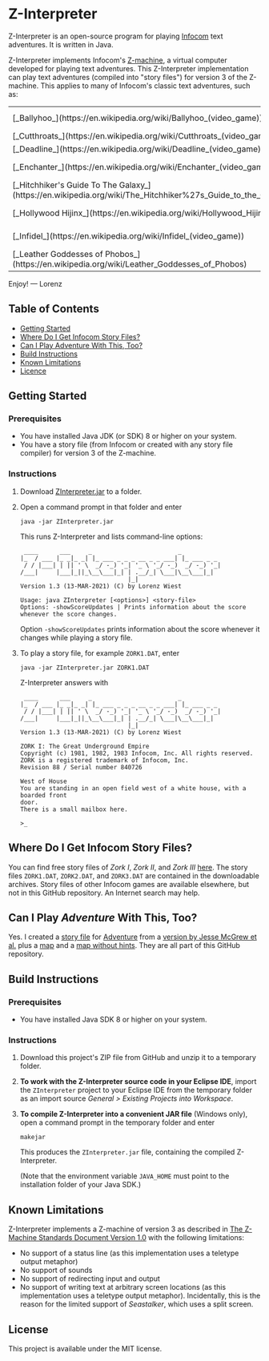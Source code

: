 # Z-Interpreter

Z-Interpreter is an open-source program for playing [Infocom](https://en.wikipedia.org/wiki/Infocom) text adventures.
It is written in Java.

Z-Interpreter implements Infocom's [Z-machine](https://en.wikipedia.org/wiki/Z-machine), a virtual computer developed for playing text adventures. This Z-Interpreter implementation can play text adventures (compiled into "story files") for version 3 of the Z-machine. This applies to many of Infocom's classic text adventures, such as:

<table>
  <tr>
    <td>
[_Ballyhoo_](https://en.wikipedia.org/wiki/Ballyhoo_(video_game))
    </td>
    <td>
[Lurking Horror](https://en.wikipedia.org/wiki/The_Lurking_Horror)
    </td>
    <td>
[Stationfall](https://en.wikipedia.org/wiki/Stationfall)
    </td>
  </tr>
  <tr>
    <td>
[_Cutthroats_](https://en.wikipedia.org/wiki/Cutthroats_(video_game))
    </td>
    <td>
[Moonmist](https://en.wikipedia.org/wiki/Moonmist)
    </td>
    <td>
[Suspect](https://en.wikipedia.org/wiki/Suspect_(video_game))
    </td>
  </tr>
  <tr>
    <td>
[_Deadline_](https://en.wikipedia.org/wiki/Deadline_(video_game))
    </td>
    <td>
[Planetfall](https://en.wikipedia.org/wiki/Planetfall)
    </td>
    <td>
[Planetfall](https://en.wikipedia.org/wiki/Planetfall)
    </td>
  </tr>
  <tr>
    <td>
[_Enchanter_](https://en.wikipedia.org/wiki/Enchanter_(video_game))
    </td>
    <td>
[Plundered Hearts](https://en.wikipedia.org/wiki/Plundered_Hearts)
    </td>
    <td>
[Wishbringer](https://en.wikipedia.org/wiki/Wishbringer)
    </td>
  </tr>
  <tr>
    <td>
[_Hitchhiker's Guide To The Galaxy_](https://en.wikipedia.org/wiki/The_Hitchhiker%27s_Guide_to_the_Galaxy_(computer_game))
    </td>
    <td>
[Seastalker](https://en.wikipedia.org/wiki/Seastalker) (limited support only)
    </td>
    <td>
[Witness](https://en.wikipedia.org/wiki/The_Witness_(1983_video_game))
    </td>
  </tr>
  <tr>
    <td>
[_Hollywood Hijinx_](https://en.wikipedia.org/wiki/Hollywood_Hijinx)
    </td>
    <td>
[Sorcerer](https://en.wikipedia.org/wiki/Sorcerer_(video_game))
    </td>
    <td>
[Zork I](https://en.wikipedia.org/wiki/Zork_I)
    </td>
  </tr>
  <tr>
    <td>
[_Infidel_](https://en.wikipedia.org/wiki/Infidel_(video_game))
    </td>
    <td>
[Spellbreaker](https://en.wikipedia.org/wiki/Spellbreaker)
    </td>
    <td>
[Zork II](https://en.wikipedia.org/wiki/Zork_II)
    </td>
  </tr>
  <tr>
    <td>
[_Leather Goddesses of Phobos_](https://en.wikipedia.org/wiki/Leather_Goddesses_of_Phobos)
    </td>
    <td>
[Starcross](https://en.wikipedia.org/wiki/Starcross_(video_game))
    </td>
    <td>
[Zork III](https://en.wikipedia.org/wiki/Zork_III)
    </td>
  </tr>
</table>

Enjoy! &mdash; Lorenz

## Table of Contents
* [Getting Started](#getting-started)
* [Where Do I Get Infocom Story Files?](#where-do-i-get-infocom-story-files)
* [Can I Play Adventure With This, Too?](#can-i-play-adventure-with-this-too)
* [Build Instructions](#build-instructions)
* [Known Limitations](#known-limitations)
* [Licence](#license)

## Getting Started

### Prerequisites
* You have installed Java JDK (or SDK) 8 or higher on your system.
* You have a story file (from Infocom or created with any story file compiler) for version 3 of the Z-machine. 

### Instructions
1. Download [ZInterpreter.jar](https://github.com/lwiest/ZInterpreter/releases/download/latest/ZInterpreter.jar) to a folder.
2. Open a command prompt in that folder and enter
   ``` 
   java -jar ZInterpreter.jar
   ```
   This runs Z-Interpreter and lists command-line options:
   ```
    ____      ___     _                        _           
   |_  / ___ |_ _|_ _| |_ ___ _ _ _ __ _ _ ___| |_ ___ _ _ 
    / / |___| | || ' \  _/ -_) '_| '_ \ '_/ -_)  _/ -_) '_|
   /___|     |___|_||_\__\___|_| | .__/_| \___|\__\___|_|  
                                 |_|                       
   Version 1.3 (13-MAR-2021) (C) by Lorenz Wiest

   Usage: java ZInterpreter [<options>] <story-file>
   Options: -showScoreUpdates | Prints information about the score whenever the score changes.
   ```
   Option `-showScoreUpdates` prints information about the score whenever it changes while playing a story file.

3. To play a story file, for example `ZORK1.DAT`, enter
   ```
   java -jar ZInterpreter.jar ZORK1.DAT
   ```
   Z-Interpreter answers with
   ```
    ____      ___     _                        _           
   |_  / ___ |_ _|_ _| |_ ___ _ _ _ __ _ _ ___| |_ ___ _ _ 
    / / |___| | || ' \  _/ -_) '_| '_ \ '_/ -_)  _/ -_) '_|
   /___|     |___|_||_\__\___|_| | .__/_| \___|\__\___|_|  
                                 |_|                       
   Version 1.3 (13-MAR-2021) (C) by Lorenz Wiest

   ZORK I: The Great Underground Empire
   Copyright (c) 1981, 1982, 1983 Infocom, Inc. All rights reserved.
   ZORK is a registered trademark of Infocom, Inc.
   Revision 88 / Serial number 840726

   West of House
   You are standing in an open field west of a white house, with a boarded front
   door.
   There is a small mailbox here.

   >_
   ```

## Where Do I Get Infocom Story Files?
You can find free story files of _Zork I_, _Zork II_, and _Zork III_ [here](http://www.infocom-if.org/downloads/downloads.html). The story files `ZORK1.DAT`, `ZORK2.DAT`, 
and `ZORK3.DAT` are contained in the downloadable archives. Story files of other Infocom games are available elsewhere, but not in this GitHub repository. An Internet search may help.

## Can I Play _Adventure_ With This, Too?
Yes. I created a [story file](adventure/Adventure.dat) for [Adventure](https://en.wikipedia.org/wiki/Colossal_Cave_Adventure) from a [version by Jesse McGrew et al.](https://www.ifarchive.org/if-archive/infocom/compilers/zilf/zilf-0.8.zip) plus a [map](adventure/Adventure.Map.pdf) and a [map without hints](adventure/Adventure.MapWithoutHints.pdf). They are all part of this GitHub repository.

## Build Instructions

### Prerequisites
* You have installed Java SDK 8 or higher on your system.

### Instructions
1. Download this project's ZIP file from GitHub and unzip it to a temporary folder.
2. **To work with the Z-Interpreter source code in your Eclipse IDE**, import the `ZInterpreter` project to your Eclipse 
IDE from the temporary folder as an import source _General > Existing Projects into Workspace_.
3. **To compile Z-Interpreter into a convenient JAR file** (Windows only), open a command prompt in the temporary folder 
and enter
   ```
   makejar
   ```
   This produces the `ZInterpreter.jar` file, containing the compiled Z-Interpreter.
   
   (Note that the environment variable `JAVA_HOME` must point to the installation folder of your Java SDK.)

## Known Limitations
Z-Interpreter implements a Z-machine of version 3 as described in [The Z-Machine Standards Document Version 1.0](https://www.ifarchive.org/if-archive/infocom/interpreters/specification/z-spec10-pdf.zip) with the following limitations:
* No support of a status line (as this implementation uses a teletype output metaphor)
* No support of sounds
* No support of redirecting input and output
* No support of writing text at arbitrary screen locations (as this implementation uses a teletype output metaphor). Incidentally, this is the reason for the limited support of _Seastalker_, which uses a split screen.

## License
This project is available under the MIT license.
